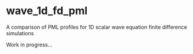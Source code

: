 # wave_1d_fd_pml
A comparison of PML profiles for 1D scalar wave equation finite difference simulations

Work in progress...
